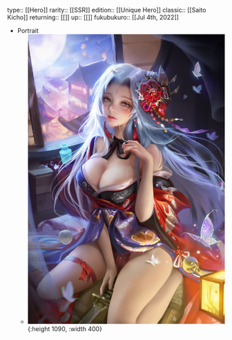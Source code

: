 type:: [[Hero]]
rarity:: [[SSR]]
edition:: [[Unique Hero]]
classic:: [[Saito Kicho]]
returning:: [[]]
up:: [[]]
fukubukuro:: [[Jul 4th, 2022]]

- Portrait
	- ![unique hero (87).jpg](../assets/unique_hero_(87)_1657008706955_0.jpg){:height 1090, :width 400}